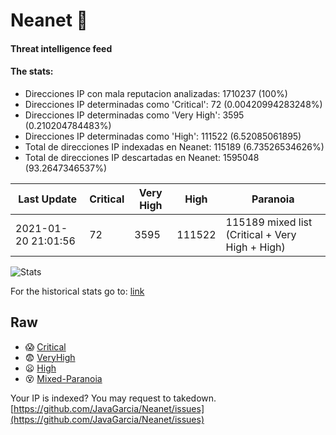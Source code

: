 # Neanet :hocho:
#### Threat intelligence feed
#### The stats:

- Direcciones IP con mala reputacion analizadas: 1710237 (100%)
- Direcciones IP determinadas como 'Critical':  72 (0.00420994283248%)
- Direcciones IP determinadas como 'Very High':  3595 (0.210204784483%)
- Direcciones IP determinadas como 'High':  111522 (6.52085061895)
- Total de direcciones IP indexadas en Neanet:  115189 (6.73526534626%)
- Total de direcciones IP descartadas en Neanet:  1595048 (93.2647346537%)

| Last Update | Critical | Very High | High | Paranoia |
| --- | --- | --- | --- | --- |
| 2021-01-20 21:01:56 | 72 | 3595 | 111522 | 115189 mixed list (Critical + Very High + High)|

![Stats](https://docs.google.com/spreadsheets/d/e/2PACX-1vSnaNMIXVabIpDJjufMlzH7poXnshF3mgd8Is1g9ytUEzVsP5my4Trn8f-xkoLLQ38xpL3HtmUexLo6/pubchart?oid=501124687&format=image)

For the historical stats go to: [link](/stats.csv)
## Raw
- :scream: [Critical](https://raw.githubusercontent.com/JavaGarcia/Neanet/master/blacklists/neanet_critical.txt)
- :fearful: [VeryHigh](https://raw.githubusercontent.com/JavaGarcia/Neanet/master/blacklists/neanet_veryHigh.txtt)
- :frowning: [High](https://raw.githubusercontent.com/JavaGarcia/Neanet/master/blacklists/neanet_high.txt)
- :dizzy_face: [Mixed-Paranoia](https://raw.githubusercontent.com/JavaGarcia/Neanet/master/blacklists/neanet_all.txt)


Your IP is indexed? You may request to takedown. [https://github.com/JavaGarcia/Neanet/issues](https://github.com/JavaGarcia/Neanet/issues)


























































































































































































































































































































































































































































































































































































































































































































































































































































































































































































































































































































































































































































































































































































































































































































































































































































































































































































































































































































































































































































































































































































































































































































































































































































































































































































































































































































































































































































































































































































































































































































































































































































































































































































































































































































































































































































































































































































